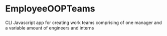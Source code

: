 # EmployeeOOPTeams
CLI Javascript app for creating work teams comprising of one manager and a variable amount of engineers and interns
